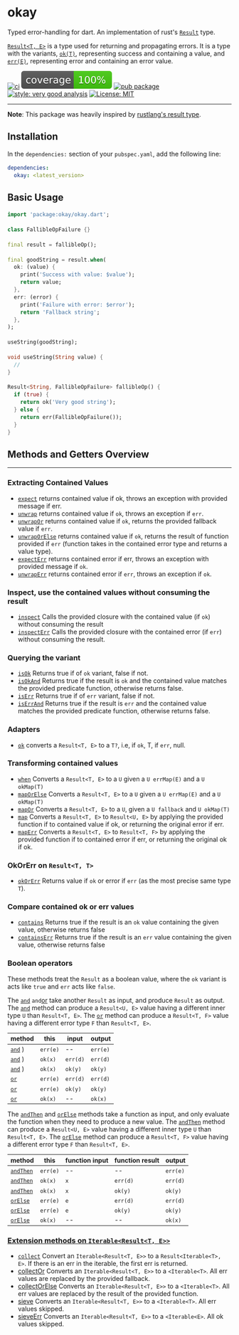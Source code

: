 
# okay

Typed error-handling for dart. An implementation of rust's [`Result`][result_link] type.

[`Result<T, E>`](https://pub.dev/documentation/okay/latest/okay/Result-class.html) is a type used for returning and propagating errors. It is a type with the variants, [`ok(T)`](https://pub.dev/documentation/okay/latest/okay/ok.html), representing success and containing a value, and [`err(E)`](https://pub.dev/documentation/okay/latest/okay/err.html), representing error and containing an error value.

[![ci][ci_badge]][ci_link]
[![coverage][coverage_badge]][ci_link]
[![pub package][pub_badge]][pub_link]
[![style: very good analysis][very_good_analysis_badge]][very_good_analysis_link]
[![License: MIT][license_badge]][license_link]

---

**Note**: This package was heavily inspired by [rustlang's result type][result_link].

## Installation

In the `dependencies:` section of your `pubspec.yaml`, add the following line:

```yaml
dependencies:
  okay: <latest_version>
```

## Basic Usage

```dart
import 'package:okay/okay.dart';

class FallibleOpFailure {}

final result = fallibleOp();

final goodString = result.when(
  ok: (value) {
    print('Success with value: $value');
    return value;
  },
  err: (error) {
    print('Failure with error: $error');
    return 'Fallback string';
  },
);

useString(goodString);

void useString(String value) {
  //
}

Result<String, FallibleOpFailure> fallibleOp() {
  if (true) {
    return ok('Very good string');
  } else {
    return err(FallibleOpFailure());
  }
}
```

## Methods and Getters Overview

---

### Extracting Contained Values

- [`expect`](https://pub.dev/documentation/okay/latest/okay/Result/expect.html) returns contained value if ok, throws an exception with provided message if err.
- [`unwrap`](https://pub.dev/documentation/okay/latest/okay/Result/unwrap.html) returns contained value if `ok`, throws an exception if `err`.
- [`unwrapOr`](https://pub.dev/documentation/okay/latest/okay/Result/unwrapOr.html) returns contained value if `ok`, returns the provided fallback value if `err`.
- [`unwrapOrElse`](https://pub.dev/documentation/okay/latest/okay/Result/unwrapOrElse.html) returns contained value if `ok`, returns the result of function provided if `err` (function takes in the contained error type and returns a value type).
- [`expectErr`](https://pub.dev/documentation/okay/latest/okay/Result/expectErr.html) returns contained error if err, throws an exception with provided message if `ok`.
- [`unwrapErr`](https://pub.dev/documentation/okay/latest/okay/Result/unwrapErr.html) returns contained error if `err`, throws an exception if `ok`.

### Inspect, use the contained values without consuming the result

- [`inspect`](https://pub.dev/documentation/okay/latest/okay/Result/inspect.html) Calls the provided closure with the contained value (if `ok`) without consuming the result
- [`inspectErr`](https://pub.dev/documentation/okay/latest/okay/Result/inspectErr.html) Calls the provided closure with the contained error (if `err`) without consuming the result.

### Querying the variant

- [`isOk`](https://pub.dev/documentation/okay/latest/okay/Result/isOk.html) Returns true if of `ok` variant, false if not.
- [`isOkAnd`](https://pub.dev/documentation/okay/latest/okay/Result/isOkAnd.html) Returns true if the result is `ok` and the contained value matches the provided predicate function, otherwise returns false.
- [`isErr`](https://pub.dev/documentation/okay/latest/okay/Result/isErr.html) Returns true if of `err` variant, false if not.
- [`isErrAnd`](https://pub.dev/documentation/okay/latest/okay/Result/isErrAnd.html) Returns true if the result is `err` and the contained value matches the provided predicate function, otherwise returns false.

### Adapters

- [`ok`](https://pub.dev/documentation/okay/latest/okay/Result/ok.html) converts a `Result<T, E>` to a `T?`, i.e, if `ok`, T, if `err`, null.

### Transforming contained values

- [`when`](https://pub.dev/documentation/okay/latest/okay/Result/when.html) Converts a `Result<T, E>` to a `U` given a `U errMap(E)` and a `U okMap(T)`
- [`mapOrElse`](https://pub.dev/documentation/okay/latest/okay/Result/mapOrElse.html) Converts a `Result<T, E>` to a `U` given a `U errMap(E)` and a `U okMap(T)`
- [`mapOr`](https://pub.dev/documentation/okay/latest/okay/Result/mapOr.html) Converts a `Result<T, E>` to a `U`, given a `U fallback` and `U okMap(T)`
- [`map`](https://pub.dev/documentation/okay/latest/okay/Result/map.html) Converts a `Result<T, E>` to `Result<U, E>` by applying the provided function if to contained value if ok, or returning the original error if err.
- [`mapErr`](https://pub.dev/documentation/okay/latest/okay/Result/mapErr.html) Converts a `Result<T, E>` to `Result<T, F>` by applying the provided function if to contained error if err, or returning the original ok if ok.

### OkOrErr on `Result<T, T>`

- [`okOrErr`](https://pub.dev/documentation/okay/latest/okay/OkOrErr/okOrErr.html) Returns value if `ok` or error if `err` (as the most precise same type `T`).

### Compare contained ok or err values

- [`contains`](https://pub.dev/documentation/okay/latest/okay/Result/contains.html) Returns true if the result is an `ok` value containing the given value, otherwise returns false
- [`containsErr`](https://pub.dev/documentation/okay/latest/okay/Result/containsErr.html) Returns true if the result is an `err` value containing the given value, otherwise returns false

### Boolean operators

These methods treat the `Result` as a boolean value, where the `ok` variant is acts like `true` and `err` acts like `false`.

The [`and`](tps://pub.dev/documentation/okay/latest/okay/Result/and.html) ` and `[or](https://pub.dev/documentation/okay/latest/okay/Result/or.html) take another `Result` as input, and produce `Result` as output. The [`and`](https://pub.dev/documentation/okay/latest/okay/Result/and.html) method can produce a `Result<U, E>` value having a different inner type `U` than `Result<T, E>`. The [`or`](https://pub.dev/documentation/okay/latest/okay/Result/or.html) method can produce a `Result<T, F>` value having a different error type `F` than `Result<T, E>`.

| method | this | input | output |
| ------ | ---- | ----- | ------ |
| [`and`](tps://pub.dev/documentation/okay/latest/okay/Result/and.html) ) | `err(e)` | -- | `err(e)`|
| [`and`](tps://pub.dev/documentation/okay/latest/okay/Result/and.html) ) | `ok(x)` | `err(d)` | `err(d)` |
| [`and`](tps://pub.dev/documentation/okay/latest/okay/Result/and.html) ) | `ok(x)` | `ok(y)` | `ok(y)` |
| [`or`](https://pub.dev/documentation/okay/latest/okay/Result/or.html) | `err(e)` | `err(d)` | `err(d)` |
| [`or`](https://pub.dev/documentation/okay/latest/okay/Result/or.html) | `err(e)` | `ok(y)` | `ok(y)` |
| [`or`](https://pub.dev/documentation/okay/latest/okay/Result/or.html) | `ok(x)` | -- | `ok(x)` |

The [`andThen`](https://pub.dev/documentation/okay/latest/okay/Result/andThen.html) and [`orElse`](https://pub.dev/documentation/okay/latest/okay/Result/orElse.html) methods take a function as input, and only evaluate the function when they need to produce a new value. The [`andThen`](https://pub.dev/documentation/okay/latest/okay/Result/andThen.html) method can produce a `Result<U, E>` value having a different inner type `U` than `Result<T, E>`. The [`orElse`](https://pub.dev/documentation/okay/latest/okay/Result/orElse.html) method can produce a `Result<T, F>` value having a different error type `F` than `Result<T, E>`.

| method | this | function input | function result | output |
| ------ | ---- | -------------- | --------------- | ------ |
| [`andThen`](https://pub.dev/documentation/okay/latest/okay/Result/andThen.html) | `err(e)` | -- | -- | `err(e)`|
| [`andThen`](https://pub.dev/documentation/okay/latest/okay/Result/andThen.html) | `ok(x)` | `x` | `err(d)` | `err(d)` |
| [`andThen`](https://pub.dev/documentation/okay/latest/okay/Result/andThen.html) | `ok(x)` | `x` | `ok(y)` | `ok(y)` |
| [`orElse`](https://pub.dev/documentation/okay/latest/okay/Result/orElse.html) | `err(e)` | `e` | `err(d)` | `err(d)` |
| [`orElse`](https://pub.dev/documentation/okay/latest/okay/Result/orElse.html) | `err(e)` | `e` | `ok(y)` | `ok(y)` |
| [`orElse`](https://pub.dev/documentation/okay/latest/okay/Result/orElse.html) | `ok(x)` | -- | -- | `ok(x)` |

### [Extension methods on `Iterable<Result<T, E>>`](https://pub.dev/documentation/okay/latest/okay/Collect.html)

- [`collect`](https://pub.dev/documentation/okay/latest/okay/Collect/collect.html) Convert an `Iterable<Result<T, E>>` to a `Result<Iterable<T>, E>`. If there is an err in the iterable, the first err is returned.
- [collectOr](https://pub.dev/documentation/okay/latest/okay/Collect/collectOr.html) Converts an `Iterable<Result<T, E>>` to a `<Iterable<T>`. All err values are replaced by the provided fallback.
- [collectOrElse](https://pub.dev/documentation/okay/latest/okay/Collect/collectOrElse.html) Converts an `Iterable<Result<T, E>>` to a `<Iterable<T>`. All err values are replaced by the result of the provided function.
- [sieve](https://pub.dev/documentation/okay/latest/okay/Collect/sieve.html) Converts an `Iterable<Result<T, E>>` to a `<Iterable<T>`. All err values skipped.
- [sieveErr](https://pub.dev/documentation/okay/latest/okay/Collect/sieveErr.html) Converts an `Iterable<Result<T, E>>` to a `<Iterable<E>`. All ok values skipped.

[ci_badge]: https://img.shields.io/github/workflow/status/0xba1/okay/okay
[ci_link]: https://github.com/0xba1/okay/actions
[very_good_analysis_badge]: https://img.shields.io/badge/style-very_good_analysis-B22C89.svg
[very_good_analysis_link]: https://pub.dev/packages/very_good_analysis
[pub_badge]: https://img.shields.io/pub/v/okay
[pub_link]: https://pub.dev/packages/okay
[license_badge]: https://img.shields.io/badge/license-MIT-blue.svg
[license_link]: https://opensource.org/licenses/MIT
[result_link]: https://doc.rust-lang.org/std/result/index.html
[coverage_badge]: https://raw.githubusercontent.com/0xba1/okay/b9311276cdc3a77071f18cb8a487368f8435f35c/.assets/coverage_badge.svg
